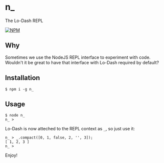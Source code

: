 # n_

The Lo-Dash REPL

[![NPM](https://nodei.co/npm/n_.png?downloads=true)](https://nodei.co/npm/n_/)

## Why
Sometimes we use the NodeJS REPL interface to experiment with code.
Wouldn't it be great to have that interface with Lo-Dash required by default?

## Installation

```shell
$ npm i -g n_
```

## Usage

```shell
$ node n_
n_ >
```

Lo-Dash is now atteched to the REPL context as `_`, so just use it:

```shell
n_ > _.compact([0, 1, false, 2, '', 3]);
[ 1, 2, 3 ]
n_ >
```

Enjoy!
